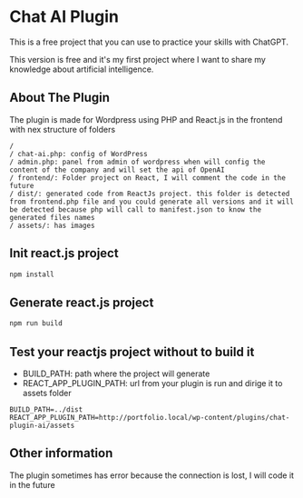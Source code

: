 # Chat AI Plugin

This is a free project that you can use to practice your skills with ChatGPT.

This version is free and it's my first project where I want to share my knowledge about artificial intelligence.

## About The Plugin

The plugin is made for Wordpress using PHP and React.js in the frontend with nex structure of folders

```
/ 
/ chat-ai.php: config of WordPress
/ admin.php: panel from admin of wordpress when will config the content of the company and will set the api of OpenAI
/ frontend/: Folder project on React, I will comment the code in the future
/ dist/: generated code from ReactJs project. this folder is detected from frontend.php file and you could generate all versions and it will be detected because php will call to manifest.json to know the generated files names 
/ assets/: has images 
```

## Init react.js project

```sh 
npm install
```

## Generate react.js project

```sh 
npm run build
```

## Test your reactjs project without to build it 


- BUILD_PATH: path where the project will generate
- REACT_APP_PLUGIN_PATH: url from your plugin is run and dirige it to assets folder

```plaintext
BUILD_PATH=../dist
REACT_APP_PLUGIN_PATH=http://portfolio.local/wp-content/plugins/chat-plugin-ai/assets

```

## Other information

The plugin sometimes has error because the connection is lost, I will code it in the future